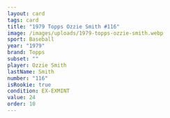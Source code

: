 ```yaml
---
layout: card
tags: card
title: "1979 Topps Ozzie Smith #116"
image: /images/uploads/1979-topps-ozzie-smith.webp
sport: Baseball
year: "1979"
brand: Topps
subset: ""
player: Ozzie Smith
lastName: Smith
number: "116"
isRookie: true
condition: EX-EXMINT
value: 24
order: 10
---
```

